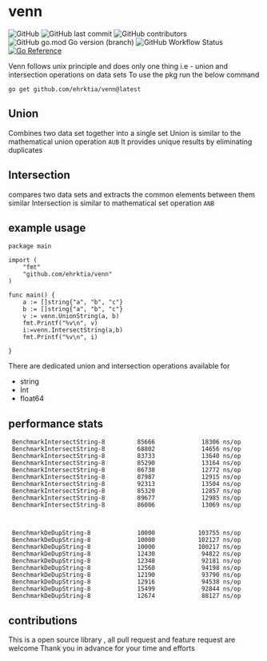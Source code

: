 # venn

![GitHub](https://img.shields.io/github/license/ehrktia/venn)
![GitHub last commit](https://img.shields.io/github/last-commit/ehrktia/venn)
![GitHub contributors](https://img.shields.io/github/contributors/ehrktia/venn)
![GitHub go.mod Go version (branch)](https://img.shields.io/github/go-mod/go-version/ehrktia/venn/main)
![GitHub Workflow Status](https://img.shields.io/github/workflow/status/ehrktia/venn/Test)
[![Go Reference](https://pkg.go.dev/badge/github.com/ehrktia/venn.svg)](https://pkg.go.dev/github.com/ehrktia/venn)

Venn follows unix principle and does only one thing i.e - union and
intersection operations on data sets
To use the pkg run the below command

`go get github.com/ehrktia/venn@latest`

## Union

Combines two data set together into a single set
Union is similar to the mathematical union operation `AUB`
It provides unique results by eliminating duplicates

## Intersection

compares two data sets and extracts the common elements between them similar
Intersection is similar to mathematical set operation `ANB`

## example usage

```
package main

import (
	"fmt"
	"github.com/ehrktia/venn"
)

func main() {
	a := []string{"a", "b", "c"}
	b := []string{"a", "b", "c"}
	v := venn.UnionString(a, b)
	fmt.Printf("%v\n", v)
	i:=venn.IntersectString(a,b)
	fmt.Printf("%v\n", i)

}
```

There are dedicated union and intersection operations available for

- string
- Int
- float64


## performance stats

```
 BenchmarkIntersectString-8         85666             18306 ns/op 
 BenchmarkIntersectString-8         68802             14656 ns/op 
 BenchmarkIntersectString-8         83733             13640 ns/op 
 BenchmarkIntersectString-8         85290             13164 ns/op 
 BenchmarkIntersectString-8         86738             12772 ns/op 
 BenchmarkIntersectString-8         87987             12915 ns/op 
 BenchmarkIntersectString-8         92313             13504 ns/op 
 BenchmarkIntersectString-8         85320             12857 ns/op 
 BenchmarkIntersectString-8         89677             12985 ns/op 
 BenchmarkIntersectString-8         86006             13069 ns/op 



 BenchmarkDeDupString-8             10000            103755 ns/op 
 BenchmarkDeDupString-8             10000            102127 ns/op 
 BenchmarkDeDupString-8             10000            100217 ns/op 
 BenchmarkDeDupString-8             12430             94822 ns/op 
 BenchmarkDeDupString-8             12348             92181 ns/op 
 BenchmarkDeDupString-8             12560             94198 ns/op 
 BenchmarkDeDupString-8             12190             93790 ns/op 
 BenchmarkDeDupString-8             12916             94538 ns/op 
 BenchmarkDeDupString-8             15499             92844 ns/op 
 BenchmarkDeDupString-8             12674             88127 ns/op 

```



## contributions

This is a open source library , all pull request and feature request are welcome
Thank you in advance for your time and efforts


